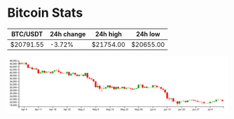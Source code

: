 # Bitcoin Stats

BTC/USDT|24h change|24h high|24h low|
|---|---|---|---|
|$20791.55|-3.72%|$21754.00|$20655.00|

<img src="./chart.svg">
